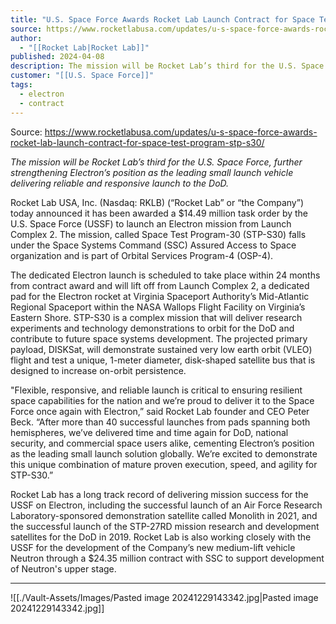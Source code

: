 ```yaml
---
title: "U.S. Space Force Awards Rocket Lab Launch Contract for Space Test Program (STP)-S30 "
source: https://www.rocketlabusa.com/updates/u-s-space-force-awards-rocket-lab-launch-contract-for-space-test-program-stp-s30/
author:
  - "[[Rocket Lab|Rocket Lab]]"
published: 2024-04-08
description: The mission will be Rocket Lab’s third for the U.S. Space Force, further strengthening Electron’s position as the leading small launch vehicle delivering reliable and responsive launch to the DoD.
customer: "[[U.S. Space Force]]"
tags:
  - electron
  - contract
---
```


Source: https://www.rocketlabusa.com/updates/u-s-space-force-awards-rocket-lab-launch-contract-for-space-test-program-stp-s30/

*The mission will be Rocket Lab’s third for the U.S. Space Force, further strengthening Electron’s position as the leading small launch vehicle delivering reliable and responsive launch to the DoD.*

Rocket Lab USA, Inc. (Nasdaq: RKLB) (“Rocket Lab” or “the Company”) today announced it has been awarded a $14.49 million task order by the U.S. Space Force (USSF) to launch an Electron mission from Launch Complex 2. The mission, called Space Test Program-30 (STP-S30) falls under the Space Systems Command (SSC) Assured Access to Space organization and is part of Orbital Services Program-4 (OSP-4).

The dedicated Electron launch is scheduled to take place within 24 months from contract award and will lift off from Launch Complex 2, a dedicated pad for the Electron rocket at Virginia Spaceport Authority’s Mid-Atlantic Regional Spaceport within the NASA Wallops Flight Facility on Virginia’s Eastern Shore. STP-S30 is a complex mission that will deliver research experiments and technology demonstrations to orbit for the DoD and contribute to future space systems development. The projected primary payload, DISKSat, will demonstrate sustained very low earth orbit (VLEO) flight and test a unique, 1-meter diameter, disk-shaped satellite bus that is designed to increase on-orbit persistence.

"Flexible, responsive, and reliable launch is critical to ensuring resilient space capabilities for the nation and we’re proud to deliver it to the Space Force once again with Electron,” said Rocket Lab founder and CEO Peter Beck. “After more than 40 successful launches from pads spanning both hemispheres, we’ve delivered time and time again for DoD, national security, and commercial space users alike, cementing Electron’s position as the leading small launch solution globally. We’re excited to demonstrate this unique combination of mature proven execution, speed, and agility for STP-S30.”

Rocket Lab has a long track record of delivering mission success for the USSF on Electron, including the successful launch of an Air Force Research Laboratory-sponsored demonstration satellite called Monolith in 2021, and the successful launch of the STP-27RD mission research and development satellites for the DoD in 2019. Rocket Lab is also working closely with the USSF for the development of the Company’s new medium-lift vehicle Neutron through a $24.35 million contract with SSC to support development of Neutron's upper stage.

---

![[./Vault-Assets/Images/Pasted image 20241229143342.jpg|Pasted image 20241229143342.jpg]]